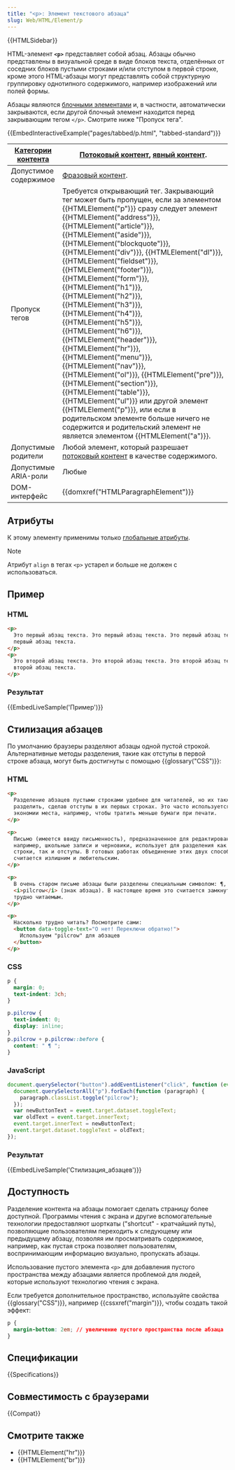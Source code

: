 ```yaml
---
title: "<p>: Элемент текстового абзаца"
slug: Web/HTML/Element/p
---
```


{{HTMLSidebar}}

HTML-элемент **`<p>`** представляет собой абзац. Абзацы обычно представлены в визуальной среде в виде блоков текста, отделённых от соседних блоков пустыми строками и/или отступом в первой строке, кроме этого HTML-абзацы могут представлять собой структурную группировку однотипного содержимого, например изображений или полей формы.

Абзацы являются [блочными элементами](/ru/docs/Glossary/Block-level_content) и, в частности, автоматически закрываются, если другой блочный элемент находится перед закрывающим тегом `</p>`. Смотрите ниже "Пропуск тега".

{{EmbedInteractiveExample("pages/tabbed/p.html", "tabbed-standard")}}

| [Категории контента](/ru/docs/Web/HTML/Content_categories) | [Потоковый контент](/ru/docs/Web/HTML/Content_categories#потоковый_контент), [явный контент](/ru/docs/Web/HTML/Content_categories#явный_контент).                                                                                                                                                                                                                                                                                                                                                                                                                                                                                                                                                                                                                                                                                                                                                                  |
| ---------------------------------------------------------------- | ------------------------------------------------------------------------------------------------------------------------------------------------------------------------------------------------------------------------------------------------------------------------------------------------------------------------------------------------------------------------------------------------------------------------------------------------------------------------------------------------------------------------------------------------------------------------------------------------------------------------------------------------------------------------------------------------------------------------------------------------------------------------------------------------------------------------------------------------------------------------------------------------------------------------------ |
| Допустимое содержимое                                            | [Фразовый контент](/ru/docs/Web/HTML/Content_categories#phrasing_content).                                                                                                                                                                                                                                                                                                                                                                                                                                                                                                                                                                                                                                                                                                                                                                                                                                               |
| Пропуск тегов                                                    | Требуется открывающий тег. Закрывающий тег может быть пропущен, если за элементом {{HTMLElement("p")}} сразу следует элемент {{HTMLElement("address")}}, {{HTMLElement("article")}}, {{HTMLElement("aside")}}, {{HTMLElement("blockquote")}}, {{HTMLElement("div")}}, {{HTMLElement("dl")}}, {{HTMLElement("fieldset")}}, {{HTMLElement("footer")}}, {{HTMLElement("form")}}, {{HTMLElement("h1")}}, {{HTMLElement("h2")}}, {{HTMLElement("h3")}}, {{HTMLElement("h4")}}, {{HTMLElement("h5")}}, {{HTMLElement("h6")}}, {{HTMLElement("header")}}, {{HTMLElement("hr")}}, {{HTMLElement("menu")}}, {{HTMLElement("nav")}}, {{HTMLElement("ol")}}, {{HTMLElement("pre")}}, {{HTMLElement("section")}}, {{HTMLElement("table")}}, {{HTMLElement("ul")}} или другой элемент {{HTMLElement("p")}}, или если в родительском элементе больше ничего не содержится и родительский элемент не является элементом {{HTMLElement("a")}}. |
| Допустимые родители                                              | Любой элемент, который разрешает [потоковый контент](/ru/docs/Web/HTML/Content_categories#потоковый_контент) в качестве содержимого.                                                                                                                                                                                                                                                                                                                                                                                                                                                                                                                                                                                                                                                                                                                                                                                     |
| Допустимые ARIA-роли                                             | Любые                                                                                                                                                                                                                                                                                                                                                                                                                                                                                                                                                                                                                                                                                                                                                                                                                                                                                                                          |
| DOM-интерфейс                                                    | {{domxref("HTMLParagraphElement")}}                                                                                                                                                                                                                                                                                                                                                                                                                                                                                                                                                                                                                                                                                                                                                                                                                                                                                            |

## Атрибуты

К этому элементу применимы только [глобальные атрибуты](/ru/docs/Web/HTML/Global_attributes).

> [!NOTE]
> Атрибут `align` в тегах `<p>` устарел и больше не должен с использоваться.

## Пример

### HTML

```html
<p>
  Это первый абзац текста. Это первый абзац текста. Это первый абзац текста. Это
  первый абзац текста.
</p>
<p>
  Это второй абзац текста. Это второй абзац текста. Это второй абзац текста. Это
  второй абзац текста.
</p>
```

### Результат

{{EmbedLiveSample('Пример')}}

## Стилизация абзацев

По умолчанию браузеры разделяют абзацы одной пустой строкой. Альтернативные методы разделения, такие как отступы в первой строке абзаца, могут быть достигнуты с помощью {{glossary("CSS")}}:

### HTML

```html
<p>
  Разделение абзацев пустыми строками удобнее для читателей, но их также можно
  разделить, сделав отступы в их первых строках. Это часто используется для
  экономии места, например, чтобы тратить меньше бумаги при печати.
</p>

<p>
  Письмо (имеется ввиду письменность), предназначенное для редактирования,
  например, школьные записи и черновики, использует для разделения как пустые
  строки, так и отступы. В готовых работах объединение этих двух способов
  считается излишним и любительским.
</p>

<p>
  В очень старом письме абзацы были разделены специальным символом: ¶,
  <i>pilcrow</i> (знак абзаца). В настоящее время это считается замкнутым и
  трудно читаемым.
</p>

<p>
  Насколько трудно читать? Посмотрите сами:
  <button data-toggle-text="О нет! Переключи обратно!">
    Используем "pilcrow" для абзацев
  </button>
</p>
```

### CSS

```css
p {
  margin: 0;
  text-indent: 3ch;
}

p.pilcrow {
  text-indent: 0;
  display: inline;
}
p.pilcrow + p.pilcrow::before {
  content: " ¶ ";
}
```

### JavaScript

```js
document.querySelector("button").addEventListener("click", function (event) {
  document.querySelectorAll("p").forEach(function (paragraph) {
    paragraph.classList.toggle("pilcrow");
  });
  var newButtonText = event.target.dataset.toggleText;
  var oldText = event.target.innerText;
  event.target.innerText = newButtonText;
  event.target.dataset.toggleText = oldText;
});
```

### Результат

{{EmbedLiveSample('Стилизация_абзацев')}}

## Доступность

Разделение контента на абзацы помогает сделать страницу более доступной. Программы чтения с экрана и другие вспомогательные технологии предоставляют шорткаты ("shortcut" - кратчайший путь), позволяющие пользователям переходить к следующему или предыдущему абзацу, позволяя им просматривать содержимое, например, как пустая строка позволяет пользователям, воспринимающим информацию визуально, пропускать абзацы.

Использование пустого элемента `<p>` для добавления пустого пространства между абзацами является проблемой для людей, которые используют технологию чтения с экрана.

Если требуется дополнительное пространство, используйте свойства {{glossary("CSS")}}, например {{cssxref("margin")}}, чтобы создать такой эффект:

```css
p {
  margin-bottom: 2em; // увеличение пустого пространства после абзаца
}
```

## Спецификации

{{Specifications}}

## Совместимость с браузерами

{{Compat}}

## Смотрите также

- {{HTMLElement("hr")}}
- {{HTMLElement("br")}}
